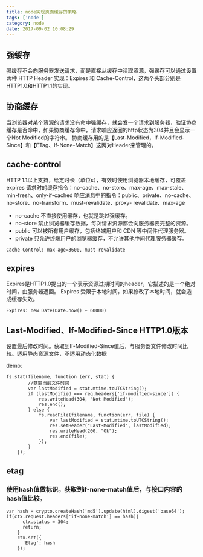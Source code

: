 ```yaml
---
title: node实现页面缓存的策略
tags: ['node']
category: node
date: 2017-09-02 10:08:29
---
```

## 强缓存
强缓存不会向服务器发送请求，而是直接从缓存中读取资源，强缓存可以通过设置两种 HTTP Header 实现：Expires 和 Cache-Control，这两个头部分别是HTTP1.0和HTTP1.1的实现。

## 协商缓存
当浏览器对某个资源的请求没有命中强缓存，就会发一个请求到服务器，验证协商缓存是否命中，如果协商缓存命中，请求响应返回的http状态为304并且会显示一个Not Modified的字符串。
协商缓存用的是【Last-Modified，If-Modified-Since】和【ETag、If-None-Match】这两对Header来管理的。


## cache-control 
HTTP 1.1以上支持，给定时长（单位s），有效时使用浏览器本地缓存，可覆盖expires
请求时的缓存指令：no-cache、no-store、max-age、max-stale、min-fresh、only-if-cached
响应消息中的指令：public、private、no-cache、no-store、no-transform、must-revalidate、proxy- revalidate、max-age

- no-cache 不直接使用缓存，也就是跳过强缓存。
- no-store 禁止浏览器缓存数据，每次请求资源都会向服务器要完整的资源。
- public 可以被所有用户缓存，包括终端用户和 CDN 等中间件代理服务器。
- private 只允许终端用户的浏览器缓存，不允许其他中间代理服务器缓存。

```
Cache-Control: max-age=3600, must-revalidate
```
## expires 
Expires是HTTP1.0提出的一个表示资源过期时间的header，它描述的是一个绝对时间，由服务器返回。 Expires 受限于本地时间，如果修改了本地时间，就会造成缓存失效。



```
Expires: new Date(Date.now() + 60000)
```
## Last-Modified、If-Modified-Since HTTP1.0版本
设置最后修改时间。获取到If-Modified-Since值后，与服务器文件修改时间比较。适用静态资源文件，不适用动态化数据

demo:

```
fs.stat(filename, function (err, stat) {
        //获取当前文件时间
        var lastModified = stat.mtime.toUTCString();
        if (lastModified === req.headers['if-modified-since']) {
            res.writeHead(304, "Not Modified");
            res.end();
        } else {
            fs.readFile(filename, function(err, file) {
                var lastModified = stat.mtime.toUTCString();
                res.setHeader("Last-Modified", lastModified);
                res.writeHead(200, "Ok");
                res.end(file);
            });
        }
    });
```
## etag
### 使用hash值做标识。获取到if-none-match值后，与接口内容的hash值比较。

```
var hash = crypto.createHash('md5').update(html).digest('base64');
if(ctx.request.headers['if-none-match'] == hash){
      ctx.status = 304;
      return;
    }
    ctx.set({
      'Etag': hash
    });
```



